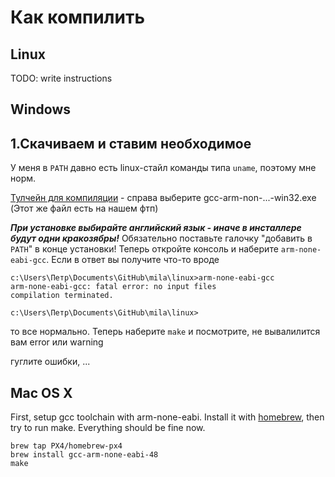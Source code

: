 Как компилить
=====

Linux
-----

TODO: write instructions


Windows
-----

1.Скачиваем и ставим необходимое
---

У меня в `PATH` давно есть linux-стайл команды типа `uname`, поэтому мне норм.

[Тулчейн для компиляции](https://launchpad.net/gcc-arm-embedded) - справа выберите gcc-arm-non-...-win32.exe (Этот же файл есть на нашем фтп)

***При установке выбирайте английский язык - иначе в инсталлере будут одни кракозябры!*** Обязательно поставьте галочку "добавить в `PATH`" в конце установки! Теперь откройте консоль и наберите `arm-none-eabi-gcc`. Если в ответ вы получите что-то вроде 

```
c:\Users\Петр\Documents\GitHub\mila\linux>arm-none-eabi-gcc
arm-none-eabi-gcc: fatal error: no input files
compilation terminated.

c:\Users\Петр\Documents\GitHub\mila\linux>
```
то все нормально. Теперь наберите `make` и посмотрите, не вывалилится вам error или warning

гуглите ошибки, ...


Mac OS X
-----

First, setup gcc toolchain with arm-none-eabi. Install it with [homebrew](http://brew.sh), then try to run make. Everything should be fine now.
```
brew tap PX4/homebrew-px4
brew install gcc-arm-none-eabi-48
make
```

